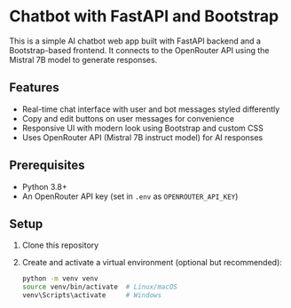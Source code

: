 # Chatbot with FastAPI and Bootstrap

This is a simple AI chatbot web app built with FastAPI backend and a Bootstrap-based frontend. It connects to the OpenRouter API using the Mistral 7B model to generate responses.

## Features

- Real-time chat interface with user and bot messages styled differently
- Copy and edit buttons on user messages for convenience
- Responsive UI with modern look using Bootstrap and custom CSS
- Uses OpenRouter API (Mistral 7B instruct model) for AI responses

## Prerequisites

- Python 3.8+
- An OpenRouter API key (set in `.env` as `OPENROUTER_API_KEY`)

## Setup

1. Clone this repository

2. Create and activate a virtual environment (optional but recommended):

   ```bash
   python -m venv venv
   source venv/bin/activate  # Linux/macOS
   venv\Scripts\activate     # Windows
